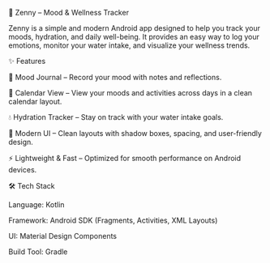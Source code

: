 🌙 Zenny – Mood & Wellness Tracker

Zenny is a simple and modern Android app designed to help you track your moods, hydration, and daily well-being.
It provides an easy way to log your emotions, monitor your water intake, and visualize your wellness trends.

✨ Features

📝 Mood Journal – Record your mood with notes and reflections.

📅 Calendar View – View your moods and activities across days in a clean calendar layout.

💧 Hydration Tracker – Stay on track with your water intake goals.

🎨 Modern UI – Clean layouts with shadow boxes, spacing, and user-friendly design.

⚡ Lightweight & Fast – Optimized for smooth performance on Android devices.

🛠️ Tech Stack

Language: Kotlin

Framework: Android SDK (Fragments, Activities, XML Layouts)

UI: Material Design Components

Build Tool: Gradle

